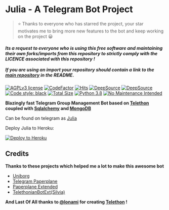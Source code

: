 # Julia - A Telegram Bot Project

> ⭐ Thanks to everyone who has starred the project, your star motivates me to bring more new features to the bot and keep working on the project 😀

##### Its a request to everyone who is using this free software and maintaining their own forks/imports from this repository to strictly comply with the LICENCE associated with this repository !<br /><br />If you are using an import your repository should contain a link to the [main repository](https://github.com/MissJuliaRobot/MissJuliaRobot) in the README.

[![AGPLv3 license](https://img.shields.io/github/license/MissJuliaRobot/MissJuliaRobot)](https://www.gnu.org/licenses/agpl-3.0.en.html)
[![CodeFactor](https://www.codefactor.io/repository/github/missjuliarobot/missjuliarobot/badge)](https://www.codefactor.io/repository/github/missjuliarobot/missjuliarobot)
[![Hits](https://hitcounter.pythonanywhere.com/count/tag.svg?url=https%3A%2F%2Fgithub.com%2FMissJuliaRobot%2FMissJuliaRobot.git)](https://github.com/MissJuliaRobot/MissJuliaRobot)
[![DeepSource](https://static.deepsource.io/deepsource-badge-light-mini.svg)](https://deepsource.io/gh/MissJuliaRobot/MissJuliaRobot/?ref=repository-badge)
[![DeepSource](https://deepsource.io/gh/MissJuliaRobot/MissJuliaRobot.svg/?label=active+issues&show_trend=true)](https://deepsource.io/gh/MissJuliaRobot/MissJuliaRobot/?ref=repository-badge)
[![Code style: black](https://img.shields.io/badge/code%20style-black-000000.svg)](https://github.com/MissJuliaRobot/MissJuliaRobot)
[![Total Size](https://github-size-badge.herokuapp.com/MissJuliaRobot/MissJuliaRobot.svg)](https://github.com/MissJuliaRobot/MissJuliaRobot)
[![Python 3.8](https://img.shields.io/badge/python->=3.8.3-blue.svg)](https://www.python.org/downloads/release/python-383/)
[![No Maintenance Intended](http://unmaintained.tech/badge.svg)](http://unmaintained.tech/)

**Blazingly fast Telegram Group Management Bot based on [Telethon](https://github.com/LonamiWebs/Telethon) coupled with [Sqlalchemy](https://github.com/sqlalchemy/sqlalchemy) and [MongoDB](https://github.com/mongodb/mongo)**

Can be found on telegram as [Julia](https://t.me/MissJuliaRobot)

Deploy Julia to Heroku:

<p align="left"><a href="https://heroku.com/deploy?template=https://github.com/MissJuliaRobot/MissJuliaRobot/tree/beta"> <img src="https://www.herokucdn.com/deploy/button.svg" alt="Deploy to Heroku" /></a></p>

## Credits
**Thanks to these projects which helped me a lot to make this awesome bot**

- [Uniborg](https://github.com/SpEcHiDe/UniBorg)<br />
- [Telegram Paperplane](https://github.com/RaphielGang/Telegram-Paperplane)<br />
- [Paperplane Extended](https://github.com/AvinashReddy3108/PaperplaneExtended)<br />
- [TelethonianBotExt(Silvia)](https://github.com/Lonami/TelethonianBotExt)

**And Last Of All thanks to [@lonami](http://t.me/lonami) for creating [Telethon](https://github.com/LonamiWebs/Telethon) !**
